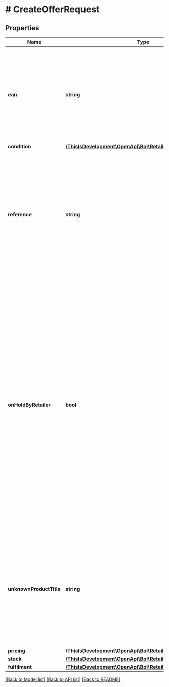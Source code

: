 # # CreateOfferRequest

## Properties

Name | Type | Description | Notes
------------ | ------------- | ------------- | -------------
**ean** | **string** | The EAN number associated with this product. Note: in case an ISBN is provided, the ISBN will be replaced with the actual EAN belonging to this ISBN. |
**condition** | [**\ThisIsDevelopment\OpenApi\Bol\Retailer\Models\Condition**](Condition.md) |  |
**reference** | **string** | A user-defined reference that helps you identify this particular offer when receiving data from us. This element can optionally be left empty and has a maximum amount of 20 characters. | [optional]
**onHoldByRetailer** | **bool** | This field specifies whether the retailer has temporarily suspended the listing of this offer on the bol.com website. When set to true, the offer becomes invisible to customers and is not available for purchase. The default setting, false, indicates that the offer is active and visible on the website. This feature is useful for managing inventory or making updates to the offer without permanently removing it from the site. | [optional] [default to false]
**unknownProductTitle** | **string** | In case the item is not known to bol.com you can use this field to identify this particular product. Note: in case the product is known to bol.com, the unknown product title will not be stored. | [optional]
**pricing** | [**\ThisIsDevelopment\OpenApi\Bol\Retailer\Models\Pricing**](Pricing.md) |  |
**stock** | [**\ThisIsDevelopment\OpenApi\Bol\Retailer\Models\StockCreate**](StockCreate.md) |  |
**fulfilment** | [**\ThisIsDevelopment\OpenApi\Bol\Retailer\Models\Fulfilment**](Fulfilment.md) |  |

[[Back to Model list]](../../README.md#models) [[Back to API list]](../../README.md#endpoints) [[Back to README]](../../README.md)
